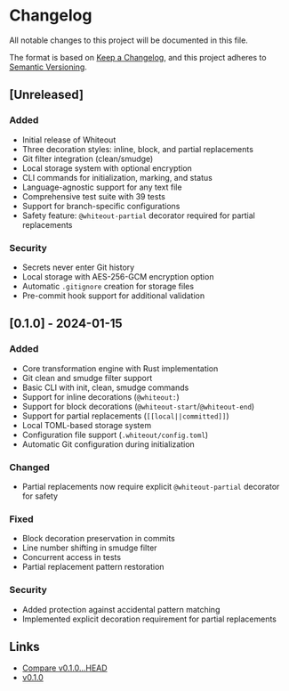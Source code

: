 # Changelog

All notable changes to this project will be documented in this file.

The format is based on [Keep a Changelog](https://keepachangelog.com/en/1.0.0/),
and this project adheres to [Semantic Versioning](https://semver.org/spec/v2.0.0.html).

## [Unreleased]

### Added
- Initial release of Whiteout
- Three decoration styles: inline, block, and partial replacements
- Git filter integration (clean/smudge)
- Local storage system with optional encryption
- CLI commands for initialization, marking, and status
- Language-agnostic support for any text file
- Comprehensive test suite with 39 tests
- Support for branch-specific configurations
- Safety feature: `@whiteout-partial` decorator required for partial replacements

### Security
- Secrets never enter Git history
- Local storage with AES-256-GCM encryption option
- Automatic `.gitignore` creation for storage files
- Pre-commit hook support for additional validation

## [0.1.0] - 2024-01-15

### Added
- Core transformation engine with Rust implementation
- Git clean and smudge filter support
- Basic CLI with init, clean, smudge commands
- Support for inline decorations (`@whiteout:`)
- Support for block decorations (`@whiteout-start`/`@whiteout-end`)
- Support for partial replacements (`[[local||committed]]`)
- Local TOML-based storage system
- Configuration file support (`.whiteout/config.toml`)
- Automatic Git configuration during initialization

### Changed
- Partial replacements now require explicit `@whiteout-partial` decorator for safety

### Fixed
- Block decoration preservation in commits
- Line number shifting in smudge filter
- Concurrent access in tests
- Partial replacement pattern restoration

### Security
- Added protection against accidental pattern matching
- Implemented explicit decoration requirement for partial replacements

## Links
- [Compare v0.1.0...HEAD](https://github.com/yourusername/whiteout/compare/v0.1.0...HEAD)
- [v0.1.0](https://github.com/yourusername/whiteout/releases/tag/v0.1.0)